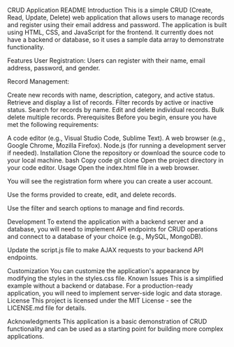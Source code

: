 CRUD Application README
Introduction
This is a simple CRUD (Create, Read, Update, Delete) web application that allows users to manage records and register using their email address and password. The application is built using HTML, CSS, and JavaScript for the frontend. It currently does not have a backend or database, so it uses a sample data array to demonstrate functionality.

Features
User Registration: Users can register with their name, email address, password, and gender.

Record Management:

Create new records with name, description, category, and active status.
Retrieve and display a list of records.
Filter records by active or inactive status.
Search for records by name.
Edit and delete individual records.
Bulk delete multiple records.
Prerequisites
Before you begin, ensure you have met the following requirements:

A code editor (e.g., Visual Studio Code, Sublime Text).
A web browser (e.g., Google Chrome, Mozilla Firefox).
Node.js (for running a development server if needed).
Installation
Clone the repository or download the source code to your local machine.
bash
Copy code
git clone <repository-url>
Open the project directory in your code editor.
Usage
Open the index.html file in a web browser.

You will see the registration form where you can create a user account.

Use the forms provided to create, edit, and delete records.

Use the filter and search options to manage and find records.

Development
To extend the application with a backend server and a database, you will need to implement API endpoints for CRUD operations and connect to a database of your choice (e.g., MySQL, MongoDB).

Update the script.js file to make AJAX requests to your backend API endpoints.

Customization
You can customize the application's appearance by modifying the styles in the styles.css file.
Known Issues
This is a simplified example without a backend or database. For a production-ready application, you will need to implement server-side logic and data storage.
License
This project is licensed under the MIT License - see the LICENSE.md file for details.

Acknowledgments
This application is a basic demonstration of CRUD functionality and can be used as a starting point for building more complex applications.
